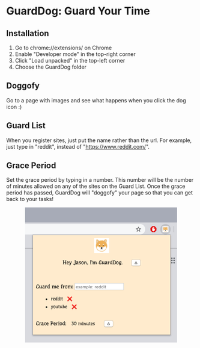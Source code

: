 # GuardDog: Guard Your Time

## Installation
1. Go to chrome://extensions/ on Chrome
2. Enable "Developer mode" in the top-right corner
3. Click "Load unpacked" in the top-left corner
4. Choose the GuardDog folder

## Doggofy 
Go to a page with images and see what happens when you click the dog icon :)

## Guard List
When you register sites, just put the name rather than the url.
For example, just type in "reddit", instead of "https://www.reddit.com/".

## Grace Period
Set the grace period by typing in a number.
This number will be the number of minutes allowed on any of the sites on the Guard List.
Once the grace period has passed, GuardDog will "doggofy" your page so that you can get back to your tasks!

<p align="center">
  <img src=images/Screen%20Shot%202020-05-03%20at%209.01.08%20PM.png>
</p>
